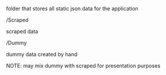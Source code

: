 folder that stores all static json data for the application

/Scraped

scraped data

/Dummy

dummy data created by hand

NOTE: may mix dummy with scraped for presentation purposes
